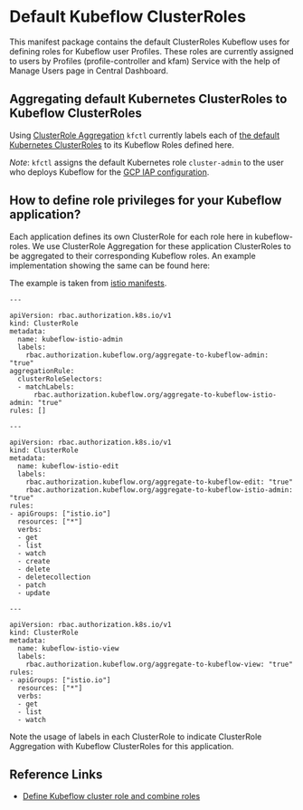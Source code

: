 # Default Kubeflow ClusterRoles

This manifest package contains the default ClusterRoles Kubeflow uses for defining roles for Kubeflow user Profiles.
These roles are currently assigned to users by Profiles (profile-controller and kfam) Service with the help of Manage Users page in Central Dashboard.

## Aggregating default Kubernetes ClusterRoles to Kubeflow ClusterRoles

Using [ClusterRole Aggregation](https://kubernetes.io/docs/reference/access-authn-authz/rbac/#aggregated-clusterroles) `kfctl` currently labels each of [the default Kubernetes ClusterRoles](https://kubernetes.io/docs/reference/access-authn-authz/rbac/#default-roles-and-role-bindings) to its Kubeflow Roles defined here.

*Note*: `kfctl` assigns the default Kubernetes role `cluster-admin` to the user who deploys Kubeflow for the [GCP IAP configuration](https://github.com/kubeflow/manifests/blob/master/kfdef/kfctl_gcp_iap.yaml).

## How to define role privileges for your Kubeflow application?
Each application defines its own ClusterRole for each role here in kubeflow-roles. We use ClusterRole Aggregation for these application ClusterRoles to be aggregated to their corresponding Kubeflow roles. An example implementation showing the same can be found here:  

The example is taken from [istio manifests](istio/istio/base/cluster-roles.yaml).
```
---

apiVersion: rbac.authorization.k8s.io/v1
kind: ClusterRole
metadata:
  name: kubeflow-istio-admin
  labels:
    rbac.authorization.kubeflow.org/aggregate-to-kubeflow-admin: "true"
aggregationRule:
  clusterRoleSelectors:
  - matchLabels:
      rbac.authorization.kubeflow.org/aggregate-to-kubeflow-istio-admin: "true"
rules: []

---

apiVersion: rbac.authorization.k8s.io/v1
kind: ClusterRole
metadata:
  name: kubeflow-istio-edit
  labels:
    rbac.authorization.kubeflow.org/aggregate-to-kubeflow-edit: "true"
    rbac.authorization.kubeflow.org/aggregate-to-kubeflow-istio-admin: "true"
rules:
- apiGroups: ["istio.io"]
  resources: ["*"]
  verbs:
  - get
  - list
  - watch
  - create
  - delete
  - deletecollection
  - patch
  - update

---

apiVersion: rbac.authorization.k8s.io/v1
kind: ClusterRole
metadata:
  name: kubeflow-istio-view
  labels:
    rbac.authorization.kubeflow.org/aggregate-to-kubeflow-view: "true"
rules:
- apiGroups: ["istio.io"]
  resources: ["*"]
  verbs:
  - get
  - list
  - watch
```

Note the usage of labels in each ClusterRole to indicate ClusterRole Aggregation with Kubeflow ClusterRoles for this application.

## Reference Links

- [Define Kubeflow cluster role and combine roles](https://github.com/kubeflow/kubeflow/issues/3938)
